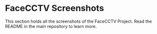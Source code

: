 # FaceCCTV Screenshots

This section holds all the screenshots of the FaceCCTV Project. Read the README in the main repository to learn more.
 
